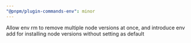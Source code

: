 ```yaml
---
"@pnpm/plugin-commands-env": minor
---
```


Allow env rm to remove multiple node versions at once, and introduce env add for installing node versions without setting as default
